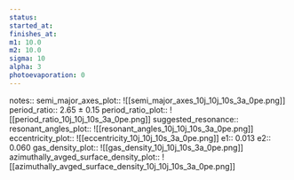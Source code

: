 ```yaml
---
status:
started_at:
finishes_at:
m1: 10.0
m2: 10.0
sigma: 10
alpha: 3
photoevaporation: 0
---
```


notes::
semi_major_axes_plot:: ![[semi_major_axes_10j_10j_10s_3a_0pe.png]]
period_ratio:: 2.65 ± 0.15
period_ratio_plot:: ![[period_ratio_10j_10j_10s_3a_0pe.png]]
suggested_resonance:: 
resonant_angles_plot:: ![[resonant_angles_10j_10j_10s_3a_0pe.png]]
eccentricity_plot:: ![[eccentricity_10j_10j_10s_3a_0pe.png]]
e1:: 0.013
e2:: 0.060
gas_density_plot:: ![[gas_density_10j_10j_10s_3a_0pe.png]]
azimuthally_avged_surface_density_plot:: ![[azimuthally_avged_surface_density_10j_10j_10s_3a_0pe.png]]
